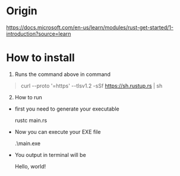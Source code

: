 # Origin

https://docs.microsoft.com/en-us/learn/modules/rust-get-started/1-introduction?source=learn

# How to install

1. Runs the command above in command
> curl --proto '=https' --tlsv1.2 -sSf https://sh.rustup.rs | sh

2. How to run
+ first you need to generate your executable 
  
    rustc main.rs
+ Now you can execute your EXE file
  
    .\main.exe
+ You output in terminal will be 
    
    Hello, world!
